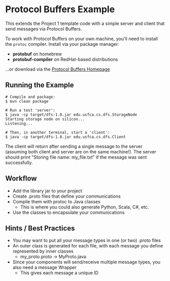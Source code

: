 # Protocol Buffers Example

This extends the Project 1 template code with a simple server and client that send messages via Protocol Buffers.

To work with Protocol Buffers on your own machine, you'll need to install the ```protoc``` compiler. Install via your package manager:

* **protobuf** on homebrew 
* **protobuf-compiler** on RedHat-based distributions

...or download via the [Protocol Buffers Homepage](https://developers.google.com/protocol-buffers/)

## Running the Example

```
# Compile and package:
$ mvn clean package

# Run a test 'server':
$ java -cp target/dfs-1.0.jar edu.usfca.cs.dfs.StorageNode
Starting storage node on silicon...
Listening...

# Then, in another terminal, start a 'client':
$ java -cp target/dfs-1.0.jar edu.usfca.cs.dfs.Client
```

The client will return after sending a single message to the server (assuming both client and server are on the same machine!). The server should print "Storing file name: my_file.txt" if the message was sent successfully.

## Workflow

* Add the library jar to your project
* Create .proto files that define your communications
* Compile them with protoc to Java classes
  * This is where you could also generate Python, Scala, C#, etc.
* Use the classes to encapsulate your communications

## Hints / Best Practices

* You may want to put all your message types in one (or two) .proto files
* An outer class is generated for each file, with each message you define represented by inner classes
  * my_proto.proto -> MyProto.java
* Since your components will send/receive multiple message types, you also need a message Wrapper
  * This gives each message a unique ID
